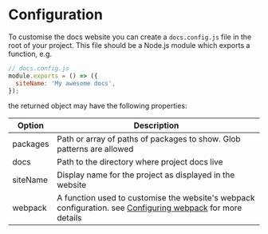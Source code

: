 # Configuration

To customise the docs website you can create a `docs.config.js` file in the root of
your project. This file should be a Node.js module which exports a function, e.g.

```js
// docs.config.js
module.exports = () => ({
  siteName: 'My awesome docs',
});
```

the returned object may have the following properties:

| Option   | Description                                                                                                                         |
| -------- | ----------------------------------------------------------------------------------------------------------------------------------- |
| packages | Path or array of paths of packages to show. Glob patterns are allowed                                                               |
| docs     | Path to the directory where project docs live                                                                                       |
| siteName | Display name for the project as displayed in the website                                                                            |
| webpack  | A function used to customise the website's webpack configuration. see [Configuring webpack](./configuring-webpack) for more details |
